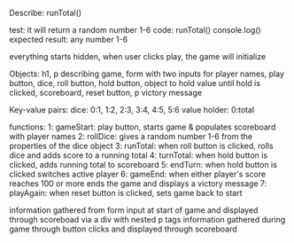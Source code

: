 Describe: runTotal()

test: it will return a random number 1-6
code: runTotal()
      console.log()
expected result: any number 1-6      

everything starts hidden, when user clicks play, the game will initialize

Objects: h1, p describing game, form with two inputs for player names, play button, dice, roll button, hold button, object to hold value until hold is clicked, scoreboard, reset button, p victory message

Key-value pairs: 
dice: 0:1, 1:2, 2:3, 3:4, 4:5, 5:6
value holder: 0:total

functions: 
1: gameStart: play button, starts game & populates scoreboard with player names
2: rollDice: gives a random number 1-6 from the properties of the dice object
3: runTotal: when roll button is clicked, rolls dice and adds score to a running total
4: turnTotal: when hold button is clicked, adds running total to scoreboard 
5: endTurn: when hold button is clicked switches active player
6: gameEnd: when either player's score reaches 100 or more ends the game and displays a victory message
7: playAgain: when reset button is clicked, sets game back to start

information gathered from form input at start of game and displayed through scoreboad via a div with nested p tags 
information gathered during game through button clicks and displayed through scoreboard  
